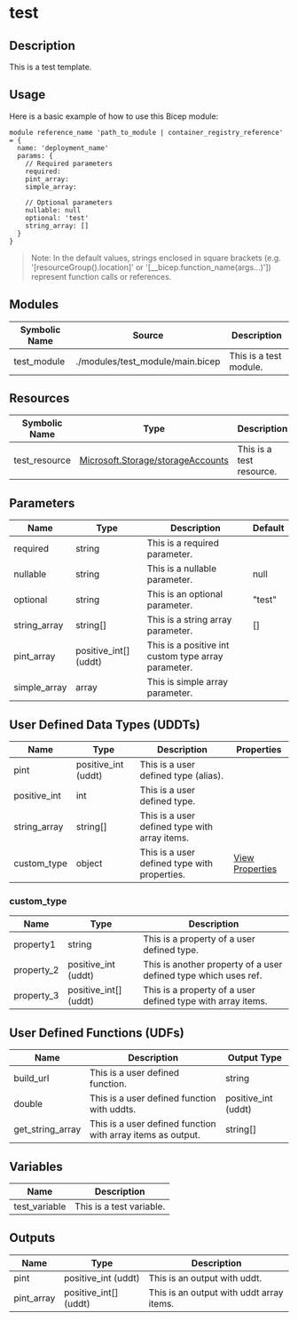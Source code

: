 # test

## Description

This is a test template.

## Usage

Here is a basic example of how to use this Bicep module:

```bicep
module reference_name 'path_to_module | container_registry_reference' = {
  name: 'deployment_name'
  params: {
    // Required parameters
    required:
    pint_array:
    simple_array:

    // Optional parameters
    nullable: null
    optional: 'test'
    string_array: []
  }
}
```

> Note: In the default values, strings enclosed in square brackets (e.g. '[resourceGroup().location]' or '[__bicep.function_name(args...)']) represent function calls or references.

## Modules

| Symbolic Name | Source | Description |
| --- | --- | --- |
| test_module | ./modules/test_module/main.bicep | This is a test module. |

## Resources

| Symbolic Name | Type | Description |
| --- | --- | --- |
| test_resource | [Microsoft.Storage/storageAccounts](https://learn.microsoft.com/en-us/azure/templates/microsoft.storage/storageaccounts) | This is a test resource. |

## Parameters

| Name | Type | Description | Default |
| --- | --- | --- | --- |
| required | string | This is a required parameter. |  |
| nullable | string | This is a nullable parameter. | null |
| optional | string | This is an optional parameter. | "test" |
| string_array | string[] | This is a string array parameter. | [] |
| pint_array | positive_int[] (uddt) | This is a positive int custom type array parameter. |  |
| simple_array | array | This is simple array parameter. |  |

## User Defined Data Types (UDDTs)

| Name | Type | Description | Properties |
| --- | --- | --- | --- |
| pint | positive_int (uddt) | This is a user defined type (alias). |  |
| positive_int | int | This is a user defined type. |  |
| string_array | string[] | This is a user defined type with array items. |  |
| custom_type | object | This is a user defined type with properties. | [View Properties](#custom_type) |

### custom_type

| Name | Type | Description |
| --- | --- | --- |
| property1 | string | This is a property of a user defined type. |
| property_2 | positive_int (uddt) | This is another property of a user defined type which uses ref. |
| property_3 | positive_int[] (uddt) | This is a property of a user defined type with array items. |

## User Defined Functions (UDFs)

| Name | Description | Output Type |
| --- | --- | --- |
| build_url | This is a user defined function. | string |
| double | This is a user defined function with uddts. | positive_int (uddt) |
| get_string_array | This is a user defined function with array items as output. | string[] |

## Variables

| Name | Description |
| --- | --- |
| test_variable | This is a test variable. |

## Outputs

| Name | Type | Description |
| --- | --- | --- |
| pint | positive_int (uddt) | This is an output with uddt. |
| pint_array | positive_int[] (uddt) | This is an output with uddt array items. |
